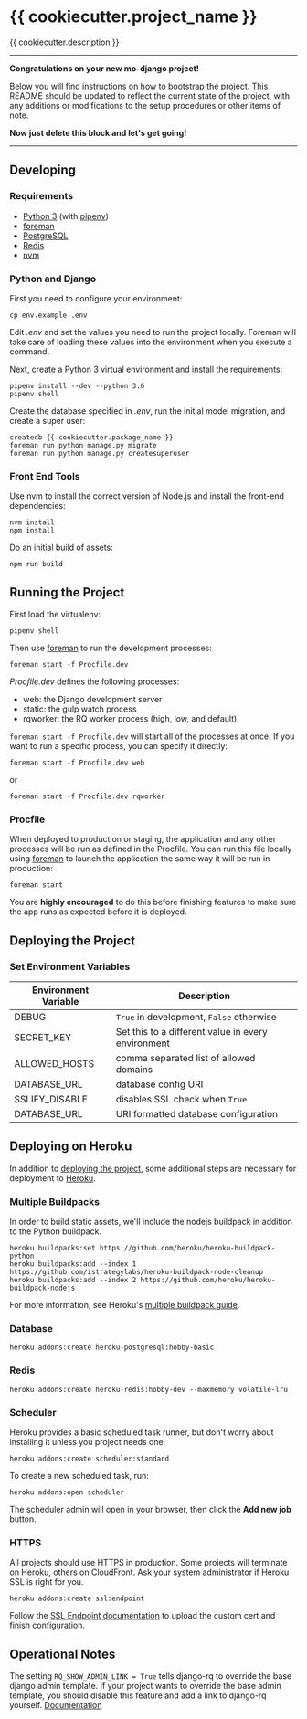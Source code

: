 # {{ cookiecutter.project_name }}

{{ cookiecutter.description }}

---

**Congratulations on your new mo-django project!**

Below you will find instructions on how to bootstrap the project.
This README should be updated to reflect the current state of the project,
with any additions or modifications to the setup procedures or other items
of note.

**Now just delete this block and let's get going!**

---

## Developing

### Requirements

* [Python 3](https://www.python.org) (with [pipenv](http://pipenv.readthedocs.io/en/latest/))
* [foreman](http://ddollar.github.io/foreman/)
* [PostgreSQL](https://www.postgresql.org)
* [Redis](https://redis.io)
* [nvm](https://github.com/creationix/nvm)

### Python and Django

First you need to configure your environment:

```
cp env.example .env
```

Edit *.env* and set the values you need to run the project locally. Foreman will take care
of loading these values into the environment when you execute a command.

Next, create a Python 3 virtual environment and install the requirements:

```
pipenv install --dev --python 3.6
pipenv shell
```

Create the database specified in *.env*, run the initial model migration,
and create a super user:

```
createdb {{ cookiecutter.package_name }}
foreman run python manage.py migrate
foreman run python manage.py createsuperuser
```

### Front End Tools

Use nvm to install the correct version
of Node.js and install the front-end dependencies:

```
nvm install
npm install
```

Do an initial build of assets:

```
npm run build
```


## Running the Project

First load the virtualenv:

```
pipenv shell
```

Then use [foreman](http://ddollar.github.io/foreman/) to run the development processes:

```
foreman start -f Procfile.dev
```

*Procfile.dev* defines the following processes:

* web: the Django development server
* static: the gulp watch process
* rqworker: the RQ worker process (high, low, and default)

`foreman start -f Procfile.dev` will start all of the processes at once. If you
want to run a specific process, you can specify it directly:

```
foreman start -f Procfile.dev web
```

or

```
foreman start -f Procfile.dev rqworker
```


### Procfile

When deployed to production or staging, the application and any other processes will be run as defined in the Procfile. You can run this file locally using [foreman](http://ddollar.github.io/foreman/) to launch the application the same way it will be run in production:

```
foreman start
```

You are **highly encouraged** to do this before finishing features to make sure the app runs as expected before it is deployed.


## Deploying the Project

### Set Environment Variables

| Environment Variable | Description |
|----------------------|-------------|
| DEBUG | `True` in development, `False` otherwise |
| SECRET_KEY | Set this to a different value in every environment |
| ALLOWED_HOSTS | comma separated list of allowed domains |
| DATABASE_URL | database config URI |
| SSLIFY_DISABLE | disables SSL check when `True` |
| DATABASE_URL | URI formatted database configuration |


## Deploying on Heroku

In addition to [deploying the project](#deploying-the-project), some additional steps are necessary for deployment to [Heroku](https://heroku.com).

### Multiple Buildpacks

In order to build static assets, we'll include the nodejs buildpack in addition
to the Python buildpack.

```
heroku buildpacks:set https://github.com/heroku/heroku-buildpack-python
heroku buildpacks:add --index 1 https://github.com/istrategylabs/heroku-buildpack-node-cleanup
heroku buildpacks:add --index 2 https://github.com/heroku/heroku-buildpack-nodejs
```

For more information, see Heroku's [multiple buildpack guide](
https://devcenter.heroku.com/articles/using-multiple-buildpacks-for-an-app).


### Database

```
heroku addons:create heroku-postgresql:hobby-basic
```


### Redis

```
heroku addons:create heroku-redis:hobby-dev --maxmemory volatile-lru
```


### Scheduler

Heroku provides a basic scheduled task runner, but don't worry about installing
it unless you project needs one.

```
heroku addons:create scheduler:standard
```

To create a new scheduled task, run:

```
heroku addons:open scheduler
```

The scheduler admin will open in your browser, then click the
**Add new job** button.

### HTTPS

All projects should use HTTPS in production. Some projects will terminate on
Heroku, others on CloudFront. Ask your system administrator if
Heroku SSL is right for you.

```
heroku addons:create ssl:endpoint
```

Follow the
[SSL Endpoint documentation](https://devcenter.heroku.com/articles/ssl-endpoint)
to upload the custom cert and finish configuration.

## Operational Notes

The setting `RQ_SHOW_ADMIN_LINK = True` tells django-rq to override the base django admin template. If your project wants to override the base admin template, you should disable this feature and add a link to django-rq yourself. [Documentation](https://github.com/ui/django-rq#queue-statistics)
